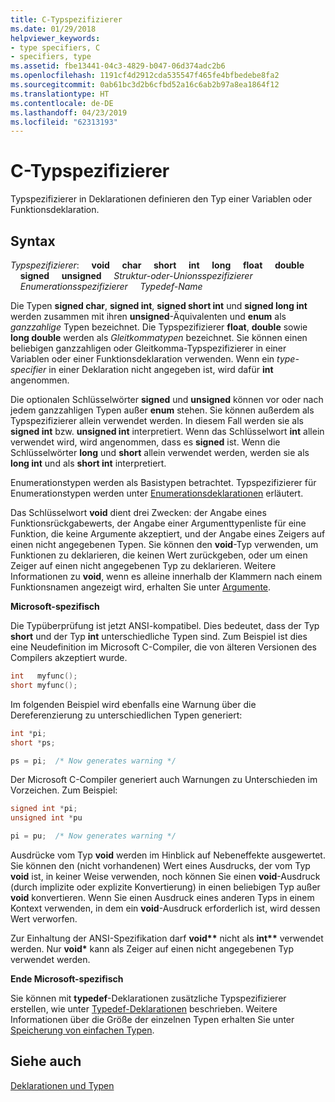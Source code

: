 ```yaml
---
title: C-Typspezifizierer
ms.date: 01/29/2018
helpviewer_keywords:
- type specifiers, C
- specifiers, type
ms.assetid: fbe13441-04c3-4829-b047-06d374adc2b6
ms.openlocfilehash: 1191cf4d2912cda535547f465fe4bfbedebe8fa2
ms.sourcegitcommit: 0ab61bc3d2b6cfbd52a16c6ab2b97a8ea1864f12
ms.translationtype: HT
ms.contentlocale: de-DE
ms.lasthandoff: 04/23/2019
ms.locfileid: "62313193"
---
```

# <a name="c-type-specifiers"></a>C-Typspezifizierer

Typspezifizierer in Deklarationen definieren den Typ einer Variablen oder Funktionsdeklaration.

## <a name="syntax"></a>Syntax

*Typspezifizierer*: &nbsp;&nbsp;&nbsp;&nbsp;**void** &nbsp;&nbsp;&nbsp;&nbsp;**char** &nbsp;&nbsp;&nbsp;&nbsp;**short** &nbsp;&nbsp;&nbsp;&nbsp;**int** &nbsp;&nbsp;&nbsp;&nbsp;**long** &nbsp;&nbsp;&nbsp;&nbsp;**float** &nbsp;&nbsp;&nbsp;&nbsp;**double** &nbsp;&nbsp;&nbsp;&nbsp;**signed** &nbsp;&nbsp;&nbsp;&nbsp;**unsigned** &nbsp;&nbsp;&nbsp;&nbsp;*Struktur-oder-Unionsspezifizierer* &nbsp;&nbsp;&nbsp;&nbsp;*Enumerationsspezifizierer* &nbsp;&nbsp;&nbsp;&nbsp;*Typedef-Name*

Die Typen **signed char**, **signed int**, **signed short int** und **signed long int** werden zusammen mit ihren **unsigned**-Äquivalenten und **enum** als *ganzzahlige* Typen bezeichnet. Die Typspezifizierer **float**, **double** sowie **long double** werden als *Gleitkommatypen* bezeichnet. Sie können einen beliebigen ganzzahligen oder Gleitkomma-Typspezifizierer in einer Variablen oder einer Funktionsdeklaration verwenden. Wenn ein *type-specifier* in einer Deklaration nicht angegeben ist, wird dafür **int** angenommen.

Die optionalen Schlüsselwörter **signed** und **unsigned** können vor oder nach jedem ganzzahligen Typen außer **enum** stehen. Sie können außerdem als Typspezifizierer allein verwendet werden. In diesem Fall werden sie als **signed int** bzw. **unsigned int** interpretiert. Wenn das Schlüsselwort **int** allein verwendet wird, wird angenommen, dass es **signed** ist. Wenn die Schlüsselwörter **long** und **short** allein verwendet werden, werden sie als **long int** und als **short int** interpretiert.

Enumerationstypen werden als Basistypen betrachtet. Typspezifizierer für Enumerationstypen werden unter [Enumerationsdeklarationen](../c-language/c-enumeration-declarations.md) erläutert.

Das Schlüsselwort **void** dient drei Zwecken: der Angabe eines Funktionsrückgabewerts, der Angabe einer Argumenttypenliste für eine Funktion, die keine Argumente akzeptiert, und der Angabe eines Zeigers auf einen nicht angegebenen Typen. Sie können den **void**-Typ verwenden, um Funktionen zu deklarieren, die keinen Wert zurückgeben, oder um einen Zeiger auf einen nicht angegebenen Typ zu deklarieren. Weitere Informationen zu **void**, wenn es alleine innerhalb der Klammern nach einem Funktionsnamen angezeigt wird, erhalten Sie unter [Argumente](../c-language/arguments.md).

**Microsoft-spezifisch**

Die Typüberprüfung ist jetzt ANSI-kompatibel. Dies bedeutet, dass der Typ **short** und der Typ **int** unterschiedliche Typen sind. Zum Beispiel ist dies eine Neudefinition im Microsoft C-Compiler, die von älteren Versionen des Compilers akzeptiert wurde.

```C
int   myfunc();
short myfunc();
```

Im folgenden Beispiel wird ebenfalls eine Warnung über die Dereferenzierung zu unterschiedlichen Typen generiert:

```C
int *pi;
short *ps;

ps = pi;  /* Now generates warning */
```

Der Microsoft C-Compiler generiert auch Warnungen zu Unterschieden im Vorzeichen. Zum Beispiel:

```C
signed int *pi;
unsigned int *pu

pi = pu;  /* Now generates warning */
```

Ausdrücke vom Typ **void** werden im Hinblick auf Nebeneffekte ausgewertet. Sie können den (nicht vorhandenen) Wert eines Ausdrucks, der vom Typ **void** ist, in keiner Weise verwenden, noch können Sie einen **void**-Ausdruck (durch implizite oder explizite Konvertierung) in einen beliebigen Typ außer **void** konvertieren. Wenn Sie einen Ausdruck eines anderen Typs in einem Kontext verwenden, in dem ein **void**-Ausdruck erforderlich ist, wird dessen Wert verworfen.

Zur Einhaltung der ANSI-Spezifikation darf <strong>void\*\*</strong> nicht als <strong>int\*\*</strong> verwendet werden. Nur **void**<strong>\*</strong> kann als Zeiger auf einen nicht angegebenen Typ verwendet werden.

**Ende Microsoft-spezifisch**

Sie können mit **typedef**-Deklarationen zusätzliche Typspezifizierer erstellen, wie unter [Typedef-Deklarationen](../c-language/typedef-declarations.md) beschrieben. Weitere Informationen über die Größe der einzelnen Typen erhalten Sie unter [Speicherung von einfachen Typen](../c-language/storage-of-basic-types.md).

## <a name="see-also"></a>Siehe auch

[Deklarationen und Typen](../c-language/declarations-and-types.md)
